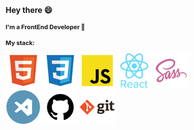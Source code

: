 ## Hey there 😄
### I'm a FrontEnd Developer 👋
### My stack:
![](./img/html.png)  ![](./img/css.png)  ![](./img/js.png)  ![](./img/react.png)  ![](./img/sass.png)    ![](./img/VS.png)  ![](./img/git_icon.png) ![](./img/git.png)




<!--
**Irina-anat/Irina-anat** is a ✨ _special_ ✨ repository because its `README.md` (this file) appears on your GitHub profile.

Here are some ideas to get you started:

- 🔭 I’m currently working on ...
- 🌱 I’m currently learning ...
- 👯 I’m looking to collaborate on ...
- 🤔 I’m looking for help with ...
- 💬 Ask me about ...
- 📫 How to reach me: ...
-  Pronouns: ...
- ⚡ Fun fact: ...
-->
